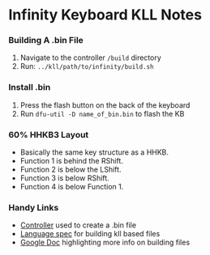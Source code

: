 # Infinity Keyboard KLL Notes

### Building A .bin File

1. Navigate to the controller `/build` directory
1. Run: `../kll/path/to/infinity/build.sh`

### Install .bin

1. Press the flash button on the back of the keyboard
1. Run `dfu-util -D name_of_bin.bin` to flash the KB 

### 60% HHKB3 Layout

* Basically the same key structure as a HHKB.
* Function 1 is behind the RShift.
* Function 2 is below the LShift.
* Function 3 is below RShift.
* Function 4 is below Function 1.

### Handy Links

* [Controller][1] used to create a .bin file
* [Language spec][2] for building kll based files
* [Google Doc][3] highlighting more info on building files


[1]: https://github.com/kiibohd/controller
[2]: https://www.overleaf.com/read/zzqbdwqjfwwf
[3]: https://docs.google.com/document/d/13WwRq4NC4a9cUEwcMS7QcomnTu02k9kuBss7Ep5tDBU/edit?pli=1#heading=h.gg6elj8jslj